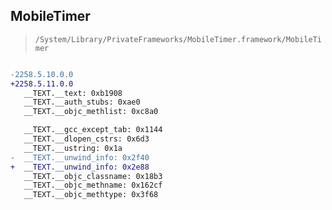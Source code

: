 ## MobileTimer

> `/System/Library/PrivateFrameworks/MobileTimer.framework/MobileTimer`

```diff

-2258.5.10.0.0
+2258.5.11.0.0
   __TEXT.__text: 0xb1908
   __TEXT.__auth_stubs: 0xae0
   __TEXT.__objc_methlist: 0xc8a0

   __TEXT.__gcc_except_tab: 0x1144
   __TEXT.__dlopen_cstrs: 0x6d3
   __TEXT.__ustring: 0x1a
-  __TEXT.__unwind_info: 0x2f40
+  __TEXT.__unwind_info: 0x2e88
   __TEXT.__objc_classname: 0x18b3
   __TEXT.__objc_methname: 0x162cf
   __TEXT.__objc_methtype: 0x3f68

```
